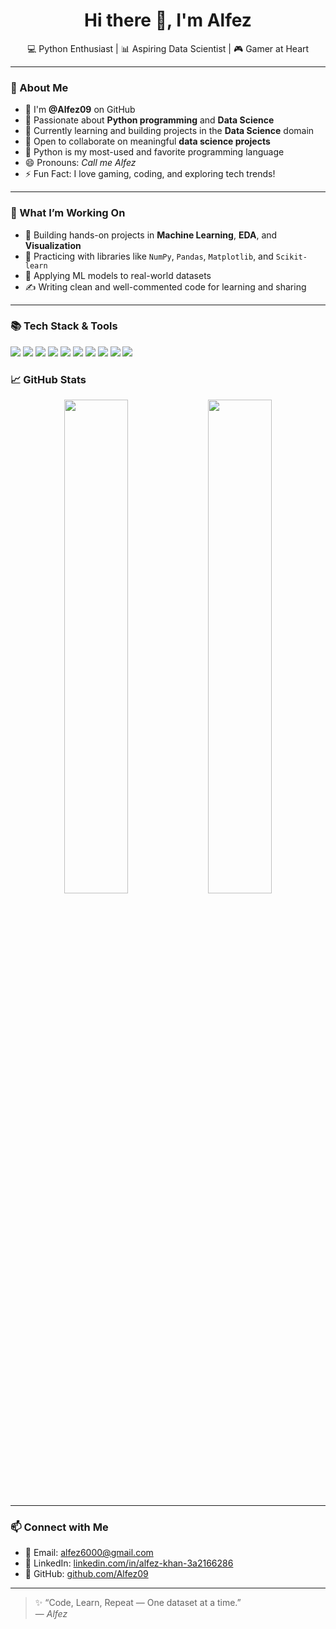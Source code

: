 <h1 align="center">Hi there 👋, I'm Alfez</h1>
<p align="center">
  💻 Python Enthusiast | 📊 Aspiring Data Scientist | 🎮 Gamer at Heart
</p>

---

### 🚀 About Me

- 👋 I'm **@Alfez09** on GitHub  
- 👀 Passionate about **Python programming** and **Data Science**
- 🌱 Currently learning and building projects in the **Data Science** domain
- 💞️ Open to collaborate on meaningful **data science projects**
- 🐍 Python is my most-used and favorite programming language
- 😄 Pronouns: *Call me Alfez*
- ⚡ Fun Fact: I love gaming, coding, and exploring tech trends!

---

### 💼 What I’m Working On

- 📘 Building hands-on projects in **Machine Learning**, **EDA**, and **Visualization**
- 🧠 Practicing with libraries like `NumPy`, `Pandas`, `Matplotlib`, and `Scikit-learn`
- 🔬 Applying ML models to real-world datasets
- ✍️ Writing clean and well-commented code for learning and sharing

---

### 📚 Tech Stack & Tools

<p align="left"> <img src="https://img.shields.io/badge/Python-3776AB?style=flat&logo=python&logoColor=white"/> <img src="https://img.shields.io/badge/Pandas-150458?style=flat&logo=pandas&logoColor=white"/> <img src="https://img.shields.io/badge/Numpy-013243?style=flat&logo=numpy&logoColor=white"/> <img src="https://img.shields.io/badge/Matplotlib-11557C?style=flat&logo=matplotlib&logoColor=white"/> <img src="https://img.shields.io/badge/Scikit--learn-F7931E?style=flat&logo=scikit-learn&logoColor=white"/> <img src="https://img.shields.io/badge/Jupyter-F37626?style=flat&logo=jupyter&logoColor=white"/> <img src="https://img.shields.io/badge/VSCode-007ACC?style=flat&logo=visual-studio-code&logoColor=white"/> <img src="https://img.shields.io/badge/REST%20API-FF6F00?style=flat&logo=fastapi&logoColor=white"/> <img src="https://img.shields.io/badge/Web%20Scraping-4B8BBE?style=flat&logo=beautifulsoup&logoColor=white"/> <img src="https://img.shields.io/badge/Django-092E20?style=flat&logo=django&logoColor=white"/> </p>

### 📈 GitHub Stats

<p align="center">
  <img src="https://github-readme-stats.vercel.app/api?username=Alfez09&show_icons=true&theme=github_dark&hide_title=true" width="45%"/>
  <img src="https://github-readme-stats.vercel.app/api/top-langs/?username=Alfez09&layout=compact&theme=github_dark" width="45%"/>
</p>

---

### 📫 Connect with Me

- 📧 Email: [alfez6000@gmail.com](mailto:alfez6000@gmail.com)
- 💼 LinkedIn: [linkedin.com/in/alfez-khan-3a2166286](https://www.linkedin.com/in/alfez-khan-3a2166286)
- 🔗 GitHub: [github.com/Alfez09](https://github.com/Alfez09)

---

> ✨ “Code, Learn, Repeat — One dataset at a time.”  
> — *Alfez*

